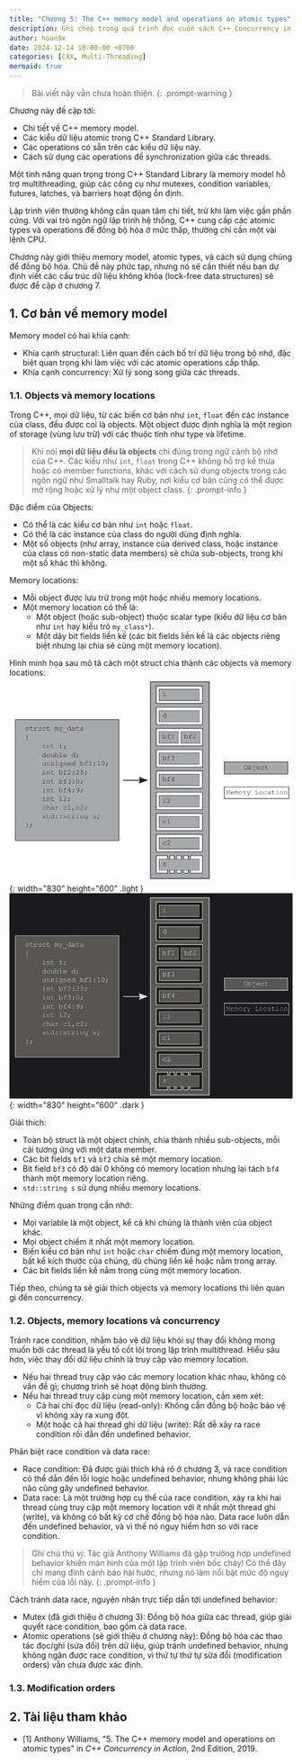 ```yaml
---
title: "Chương 5: The C++ memory model and operations on atomic types"
description: Ghi chép trong quá trình đọc cuốn sách C++ Concurrency in Action của Anthony Williams
author: hoan9x
date: 2024-12-14 10:00:00 +0700
categories: [CXX, Multi-Threading]
mermaid: true
---
```


> Bài viết này vẫn chưa hoàn thiện.
{: .prompt-warning }

Chương này đề cập tới:
- Chi tiết về C++ memory model.
- Các kiểu dữ liệu atomic trong C++ Standard Library.
- Các operations có sẵn trên các kiểu dữ liệu này.
- Cách sử dụng các operations để synchronization giữa các threads.

Một tính năng quan trọng trong C++ Standard Library là memory model hỗ trợ multithreading, giúp các công cụ như mutexes, condition variables, futures, latches, và barriers hoạt động ổn định.

Lập trình viên thường không cần quan tâm chi tiết, trừ khi làm việc gần phần cứng. Với vai trò ngôn ngữ lập trình hệ thống, C++ cung cấp các atomic types và operations để đồng bộ hóa ở mức thấp, thường chỉ cần một vài lệnh CPU.

Chương này giới thiệu memory model, atomic types, và cách sử dụng chúng để đồng bộ hóa. Chủ đề này phức tạp, nhưng nó sẽ cần thiết nếu bạn dự định viết các cấu trúc dữ liệu không khóa (lock-free data structures) sẽ được đề cập ở chương 7.

## 1. Cơ bản về memory model

Memory model có hai khía cạnh:
- Khía cạnh structural: Liên quan đến cách bố trí dữ liệu trong bộ nhớ, đặc biệt quan trọng khi làm việc với các atomic operations cấp thấp.
- Khía cạnh concurrency: Xử lý song song giữa các threads.

### 1.1. Objects và memory locations

Trong C++, mọi dữ liệu, từ các biến cơ bản như `int`, `float` đến các instance của class, đều được coi là objects. Một object được định nghĩa là một region of storage (vùng lưu trữ) với các thuộc tính như type và lifetime.
> Khi nói **mọi dữ liệu đều là objects** chỉ đúng trong ngữ cảnh bộ nhớ của C++. Các kiểu như `int`, `float` trong C++ không hỗ trợ kế thừa hoặc có member functions, khác với cách sử dụng objects trong các ngôn ngữ như Smalltalk hay Ruby, nơi kiểu cơ bản cũng có thể được mở rộng hoặc xử lý như một object class.
{: .prompt-info }

Đặc điểm của Objects:
- Có thể là các kiểu cơ bản như `int` hoặc `float`.
- Có thể là các instance của class do người dùng định nghĩa.
- Một số objects (như array, instance của derived class, hoặc instance của class có non-static data members) sẽ chứa sub-objects, trong khi một số khác thì không.

Memory locations:
- Mỗi object được lưu trữ trong một hoặc nhiều memory locations.
- Một memory location có thể là:
    + Một object (hoặc sub-object) thuộc scalar type (kiểu dữ liệu cơ bản như `int` hay kiểu trỏ `my_class*`).
    + Một dãy bit fields liền kề (các bit fields liền kề là các objects riêng biệt nhưng lại chia sẻ cùng một memory location).

Hình minh họa sau mô tả cách một struct chia thành các objects và memory locations:
![light mode only][img_1]{: width="830" height="600" .light }
![dark mode only][img_1d]{: width="830" height="600" .dark }

Giải thích:
- Toàn bộ struct là một object chính, chia thành nhiều sub-objects, mỗi cái tương ứng với một data member.
- Các bit fields `bf1` và `bf2` chia sẻ một memory location.
- Bit field `bf3` có độ dài 0 không có memory location nhưng lại tách `bf4` thành một memory location riêng.
- `std::string s` sử dụng nhiều memory locations.

Những điểm quan trọng cần nhớ:
- Mọi variable là một object, kể cả khi chúng là thành viên của object khác.
- Mọi object chiếm ít nhất một memory location.
- Biến kiểu cơ bản như `int` hoặc `char` chiếm đúng một memory location, bất kể kích thước của chúng, dù chúng liền kề hoặc nằm trong array.
- Các bit fields liền kề nằm trong cùng một memory location.

Tiếp theo, chúng ta sẽ giải thích objects và memory locations thì liên quan gì đến concurrency.

### 1.2. Objects, memory locations và concurrency

Tránh race condition, nhằm bảo vệ dữ liệu khỏi sự thay đổi không mong muốn bởi các thread là yếu tố cốt lõi trong lập trình multithread. Hiểu sâu hơn, việc thay đổi dữ liệu chính là truy cập vào memory location.

- Nếu hai thread truy cập vào các memory location khác nhau, không có vấn đề gì; chương trình sẽ hoạt động bình thường.
- Nếu hai thread truy cập cùng một memory location, cần xem xét:
    + Cả hai chỉ đọc dữ liệu (read-only): Không cần đồng bộ hoặc bảo vệ vì không xảy ra xung đột.
    + Một hoặc cả hai thread ghi dữ liệu (write): Rất dễ xảy ra race condition rồi dẫn đến undefined behavior.

Phân biệt race condition và data race:
- Race condition: Đã được giải thích khá rõ ở chương 3, và race condition có thể dẫn đến lỗi logic hoặc undefined behavior, nhưng không phải lúc nào cũng gây undefined behavior.
- Data race: Là một trường hợp cụ thể của race condition, xảy ra khi hai thread cùng truy cập một memory location với ít nhất một thread ghi (write), và không có bất kỳ cơ chế đồng bộ hóa nào. Data race luôn dẫn đến undefined behavior, và vì thế nó nguy hiểm hơn so với race condition.

> Ghi chú thú vị: Tác giả Anthony Williams đã gặp trường hợp undefined behavior khiến màn hình của một lập trình viên bốc cháy! Có thể đây chỉ mang đính cảnh báo hài hước, nhưng nó làm nổi bật mức độ nguy hiểm của lỗi này.
{: .prompt-info }

Cách tránh data race, nguyên nhân trực tiếp dẫn tới undefined behavior:
- Mutex (đã giới thiệu ở chương 3): Đồng bộ hóa giữa các thread, giúp giải quyết race condition, bao gồm cả data race.
- Atomic operations (sẽ giới thiệu ở chương này): Đồng bộ hóa các thao tác đọc/ghi (sửa đổi) trên dữ liệu, giúp tránh undefined behavior, nhưng không ngăn được race condition, vì thứ tự thứ tự sửa đổi (modification orders) vẫn chưa được xác định.

### 1.3. Modification orders

## 2. Tài liệu tham khảo

- [1] Anthony Williams, "5. The C++ memory model and operations on atomic types" in *C++ Concurrency in Action*, 2nd Edition, 2019.

[//]: # (----------LIST OF IMAGES----------)
[img_1]: /assets/img/2024-12-CXX-concurrency-chap-5/01_division_of_struct_into_objects_and_memory_locations.png "Phân chia struct thành các objects và memory locations"
[img_1d]: /assets/img/2024-12-CXX-concurrency-chap-5/01d_division_of_struct_into_objects_and_memory_locations.png "Phân chia struct thành các objects và memory locations"
